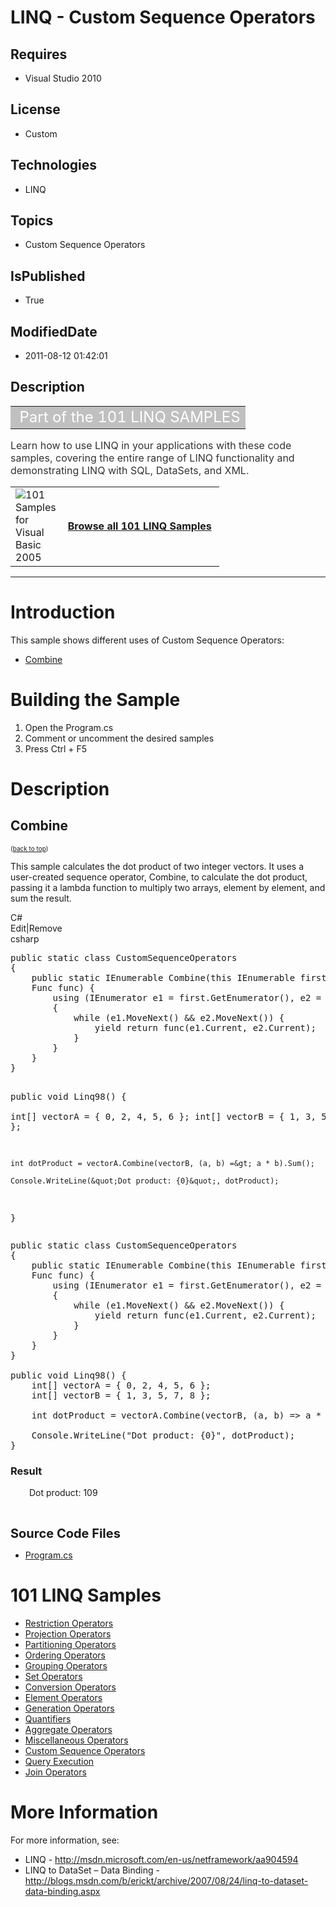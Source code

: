 # LINQ - Custom Sequence Operators
## Requires
* Visual Studio 2010
## License
* Custom
## Technologies
* LINQ
## Topics
* Custom Sequence Operators
## IsPublished
* True
## ModifiedDate
* 2011-08-12 01:42:01
## Description

<table border="0" cellspacing="2" cellpadding="1" width="100%">
<tbody>
<tr align="left" valign="top">
<td align="left" valign="middle" style="background-color:#c0c0c0"><span style="color:#ffffff; font-size:x-large">&nbsp;Part of the 101 LINQ SAMPLES</span></td>
</tr>
</tbody>
</table>
<div class="RoundedBox">
<div class="boxheader">
<div class="BostonPostCard"></div>
</div>
<div class="boxheader"><span style="font-size:medium; background-color:#ffffff; color:#333333">Learn how to use LINQ in your applications with these code samples, covering the entire range of LINQ functionality and demonstrating LINQ with SQL, DataSets, and
 XML.</span></div>
<div class="boxcontent">
<table border="0" cellspacing="2" cellpadding="1" width="100%">
<tbody>
<tr align="left" valign="top">
<td width="50px" align="left" valign="middle"><a href="http://archive.msdn.microsoft.com/vb2008samples/Release/ProjectReleases.aspx?ReleaseId=1426"><img title="101 Samples for Visual Basic 2005" src="-dd183105.download_45(en-us,msdn.10).jpg" alt="101 Samples for Visual Basic 2005" align="left"></a></td>
<td align="left" valign="middle"><span style="font-size:medium"><strong><a href="http://code.msdn.microsoft.com/101-LINQ-Samples-3fb9811b/viewsamplepack">Browse all 101 LINQ Samples</a>&nbsp;</strong></span></td>
</tr>
</tbody>
</table>
</div>
<hr>
</div>
<h1 id="Introduction">Introduction</h1>
<p>This sample shows different uses of Custom Sequence Operators:</p>
<ul>
<li><a title="This sample calculates the dot product of two integer vectors." href="#Combine">Combine</a>
</li></ul>
<h1><span>Building the Sample</span></h1>
<ol>
<li>Open the Program.cs </li><li>Comment or uncomment the desired samples </li><li>Press Ctrl &#43; F5 </li></ol>
<h1>Description</h1>
<h2 id="Combine">Combine</h2>
<p><span style="font-size:x-small">(<a href="#Introduction">back to top</a>)</span></p>
<p>This sample calculates the dot product of two integer vectors. It uses a user-created sequence operator, Combine, to calculate the dot product, passing it a lambda function to multiply two arrays, element by element, and sum the result.</p>
<p><span style="font-family:monospace"></span></p>
<div class="scriptcode">
<div class="pluginEditHolder" pluginCommand="mceScriptCode">
<div class="title"><span>C#</span></div>
<div class="pluginLinkHolder"><span class="pluginEditHolderLink">Edit</span>|<span class="pluginRemoveHolderLink">Remove</span></div>
<span class="hidden">csharp</span>
<pre class="hidden">public static class CustomSequenceOperators
{
    public static IEnumerable Combine(this IEnumerable first, IEnumerable second, 
    Func func) {
        using (IEnumerator e1 = first.GetEnumerator(), e2 = second.GetEnumerator())
        {
            while (e1.MoveNext() &amp;&amp; e2.MoveNext()) {
                yield return func(e1.Current, e2.Current);
            }
        }
    }
}

public void Linq98() {            
    int[] vectorA = { 0, 2, 4, 5, 6 };
    int[] vectorB = { 1, 3, 5, 7, 8 };
    
    int dotProduct = vectorA.Combine(vectorB, (a, b) =&gt; a * b).Sum();
    
    Console.WriteLine(&quot;Dot product: {0}&quot;, dotProduct);
}</pre>
<div class="preview">
<pre class="js">public&nbsp;static&nbsp;class&nbsp;CustomSequenceOperators&nbsp;
<span class="js__brace">{</span>&nbsp;
&nbsp;&nbsp;&nbsp;&nbsp;public&nbsp;static&nbsp;IEnumerable&nbsp;Combine(<span class="js__operator">this</span>&nbsp;IEnumerable&nbsp;first,&nbsp;IEnumerable&nbsp;second,&nbsp;&nbsp;
&nbsp;&nbsp;&nbsp;&nbsp;Func&nbsp;func)&nbsp;<span class="js__brace">{</span>&nbsp;
&nbsp;&nbsp;&nbsp;&nbsp;&nbsp;&nbsp;&nbsp;&nbsp;using&nbsp;(IEnumerator&nbsp;e1&nbsp;=&nbsp;first.GetEnumerator(),&nbsp;e2&nbsp;=&nbsp;second.GetEnumerator())&nbsp;
&nbsp;&nbsp;&nbsp;&nbsp;&nbsp;&nbsp;&nbsp;&nbsp;<span class="js__brace">{</span>&nbsp;
&nbsp;&nbsp;&nbsp;&nbsp;&nbsp;&nbsp;&nbsp;&nbsp;&nbsp;&nbsp;&nbsp;&nbsp;<span class="js__statement">while</span>&nbsp;(e1.MoveNext()&nbsp;&amp;&amp;&nbsp;e2.MoveNext())&nbsp;<span class="js__brace">{</span>&nbsp;
&nbsp;&nbsp;&nbsp;&nbsp;&nbsp;&nbsp;&nbsp;&nbsp;&nbsp;&nbsp;&nbsp;&nbsp;&nbsp;&nbsp;&nbsp;&nbsp;yield&nbsp;<span class="js__statement">return</span>&nbsp;func(e1.Current,&nbsp;e2.Current);&nbsp;
&nbsp;&nbsp;&nbsp;&nbsp;&nbsp;&nbsp;&nbsp;&nbsp;&nbsp;&nbsp;&nbsp;&nbsp;<span class="js__brace">}</span>&nbsp;
&nbsp;&nbsp;&nbsp;&nbsp;&nbsp;&nbsp;&nbsp;&nbsp;<span class="js__brace">}</span>&nbsp;
&nbsp;&nbsp;&nbsp;&nbsp;<span class="js__brace">}</span>&nbsp;
<span class="js__brace">}</span>&nbsp;
&nbsp;
public&nbsp;<span class="js__operator">void</span>&nbsp;Linq98()&nbsp;<span class="js__brace">{</span>&nbsp;&nbsp;&nbsp;&nbsp;&nbsp;&nbsp;&nbsp;&nbsp;&nbsp;&nbsp;&nbsp;&nbsp;&nbsp;
&nbsp;&nbsp;&nbsp;&nbsp;int[]&nbsp;vectorA&nbsp;=&nbsp;<span class="js__brace">{</span>&nbsp;<span class="js__num">0</span>,&nbsp;<span class="js__num">2</span>,&nbsp;<span class="js__num">4</span>,&nbsp;<span class="js__num">5</span>,&nbsp;<span class="js__num">6</span>&nbsp;<span class="js__brace">}</span>;&nbsp;
&nbsp;&nbsp;&nbsp;&nbsp;int[]&nbsp;vectorB&nbsp;=&nbsp;<span class="js__brace">{</span>&nbsp;<span class="js__num">1</span>,&nbsp;<span class="js__num">3</span>,&nbsp;<span class="js__num">5</span>,&nbsp;<span class="js__num">7</span>,&nbsp;<span class="js__num">8</span>&nbsp;<span class="js__brace">}</span>;&nbsp;
&nbsp;&nbsp;&nbsp;&nbsp;&nbsp;
&nbsp;&nbsp;&nbsp;&nbsp;int&nbsp;dotProduct&nbsp;=&nbsp;vectorA.Combine(vectorB,&nbsp;(a,&nbsp;b)&nbsp;=&gt;&nbsp;a&nbsp;*&nbsp;b).Sum();&nbsp;
&nbsp;&nbsp;&nbsp;&nbsp;&nbsp;
&nbsp;&nbsp;&nbsp;&nbsp;Console.WriteLine(<span class="js__string">&quot;Dot&nbsp;product:&nbsp;{0}&quot;</span>,&nbsp;dotProduct);&nbsp;
<span class="js__brace">}</span></pre>
</div>
</div>
</div>
<h3><strong>Result</strong></h3>
<p style="padding-left:30px">Dot product: 109</p>
<p>&nbsp;</p>
<p><span style="font-size:20px; font-weight:bold">Source Code Files</span></p>
<ul>
<li><a class="browseFile" href="sourcecode?fileId=24036&pathId=1429239949">Program.cs</a>
</li></ul>
<h1><strong>101 LINQ Samples</strong></h1>
<ul>
<li><a href="../LINQ-Restriction-Operators-b15d29ca">Restriction Operators</a> </li><li><a href="../LINQ-to-DataSets-09787825">Projection Operators</a> </li><li><a href="../LINQ-Partitioning-Operators-c68aaccc">Partitioning Operators</a> </li><li><a href="../SQL-Ordering-Operators-050af19e">Ordering Operators</a> </li><li><a href="../LINQ-to-DataSets-Grouping-c62703ea">Grouping Operators</a> </li><li><a href="../LINQ-Set-Operators-374f34fe">Set Operators</a> </li><li><a href="../LINQ-Conversion-Operators-e4e59714">Conversion Operators</a> </li><li><a href="../LINQ-Element-Operators-0f3f12ce">Element Operators</a> </li><li><a href="../LINQ-Element-Operators-0f3f12ce">Generation Operators</a> </li><li><a href="../LINQ-Quantifiers-f00e7e3e">Quantifiers</a> </li><li><a href="../LINQ-Aggregate-Operators-c51b3869">Aggregate Operators</a> </li><li><a href="../LINQ-Miscellaneous-6b72bb2a">Miscellaneous Operators</a> </li><li><a href="../LINQ-to-DataSets-Custom-41738490">Custom Sequence Operators</a> </li><li><a href="../LINQ-Query-Execution-ce0d3b95">Query Execution</a> </li><li><a href="../LINQ-Join-Operators-dabef4e9">Join Operators</a> </li></ul>
<h1>More Information</h1>
<p>For more information, see:</p>
<ul>
<li>LINQ - <a href="http://msdn.microsoft.com/en-us/netframework/aa904594" target="_blank">
http://msdn.microsoft.com/en-us/netframework/aa904594</a> </li><li>LINQ to DataSet &ndash; Data Binding - <a href="http://blogs.msdn.com/b/erickt/archive/2007/08/24/linq-to-dataset-data-binding.aspx" target="_blank">
http://blogs.msdn.com/b/erickt/archive/2007/08/24/linq-to-dataset-data-binding.aspx</a>
</li></ul>
